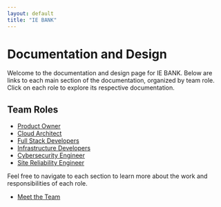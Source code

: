 ```yaml
---
layout: default
title: "IE BANK"
---
```


# Documentation and Design

Welcome to the documentation and design page for IE BANK. Below are links to each main section of the documentation, organized by team role. Click on each role to explore its respective documentation.

## Team Roles

- [Product Owner](product_owner.md)
- [Cloud Architect](cloud_architect.md)
- [Full Stack Developers](full_stack_developers.md)
- [Infrastructure Developers](infrastructure_developers.md)
- [Cybersecurity Engineer](cybersecurity_engineer.md)
- [Site Reliability Engineer](site_reliability_engineers.md)

<!-- TEAM, USE THIS LINE OF CODE TO ADD LINKS TO SECTION:
    - [SECTION NAME](section.file.md)
 -->

Feel free to navigate to each section to learn more about the work and responsibilities of each role.

- [Meet the Team](meet_the_team.md)  



